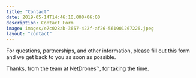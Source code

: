 ```yaml
---
title: "Contact"
date: 2019-05-14T14:46:10.000+06:00
description: Contact Form
image: images/e7c028ab-3657-422f-af26-561901267226.jpeg
layout: "contact"
---
```

For questions, partnerships, and other information, please fill out this form and
we get back to you as soon as possible.

Thanks, from the team at NetDrones&trade;, for taking the time.
